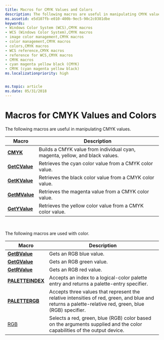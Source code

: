 ```yaml
---
title: Macros for CMYK Values and Colors
description: The following macros are useful in manipulating CMYK values.
ms.assetid: e5d107fb-e010-400b-9ec5-90c2c0381dbe
keywords:
- Windows Color System (WCS),CMYK macros
- WCS (Windows Color System),CMYK macros
- image color management,CMYK macros
- color management,CMYK macros
- colors,CMYK macros
- WCS reference,CMYK macros
- reference for WCS,CMYK macros
- CMYK macros
- cyan magenta yellow black (CMYK)
- CMYK (cyan magenta yellow black)
ms.localizationpriority: high


ms.topic: article
ms.date: 05/31/2018
---
```


# Macros for CMYK Values and Colors

The following macros are useful in manipulating CMYK values.



| Macro                          | Description                                                                  |
|--------------------------------|------------------------------------------------------------------------------|
| [**CMYK**](/windows/desktop/api/Wingdi/nf-wingdi-cmyk)           | Builds a CMYK value from individual cyan, magenta, yellow, and black values. |
| [**GetCValue**](/windows/desktop/api/Wingdi/nf-wingdi-getcvalue) | Retrieves the cyan color value from a CMYK color value.                      |
| [**GetKValue**](/windows/desktop/api/Wingdi/nf-wingdi-getkvalue) | Retrieves the black color value from a CMYK color value.                     |
| [**GetMValue**](/windows/desktop/api/Wingdi/nf-wingdi-getmvalue) | Retrieves the magenta value from a CMYK color value.                         |
| [**GetYValue**](/windows/desktop/api/Wingdi/nf-wingdi-getyvalue) | Retrieves the yellow color value from a CMYK color value.                    |



 

The following macros are used with color.



| Macro                                | Description                                                                                                                                           |
|--------------------------------------|-------------------------------------------------------------------------------------------------------------------------------------------------------|
| [**GetBValue**](/windows/win32/api/wingdi/nf-wingdi-getbvalue)       | Gets an RGB blue value.                                                                                                                               |
| [**GetGValue**](/windows/win32/api/wingdi/nf-wingdi-getgvalue)       | Gets an RGB green value.                                                                                                                              |
| [**GetRValue**](/windows/win32/api/wingdi/nf-wingdi-getrvalue)       | Gets an RGB red value.                                                                                                                                |
| [**PALETTEINDEX**](/previous-versions//dd162770(v=vs.85)) | Accepts an index to a logical-color palette entry and returns a palette-entry specifier.                                                              |
| [**PALETTERGB**](/windows/win32/api/wingdi/nf-wingdi-palettergb)     | Accepts three values that represent the relative intensities of red, green, and blue and returns a palette-relative red, green, blue (RGB) specifier. |
| [RGB](/windows/win32/api/wingdi/nf-wingdi-rgb)                       | Selects a red, green, blue (RGB) color based on the arguments supplied and the color capabilities of the output device.                               |



 

 

 